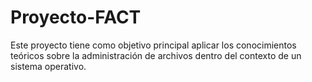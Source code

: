 # Proyecto-FACT
Este proyecto tiene como objetivo principal aplicar los conocimientos teóricos sobre la administración de archivos dentro del contexto de un sistema operativo.
